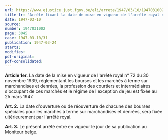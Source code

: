 ```yaml
---
url: https://www.ejustice.just.fgov.be/eli/arrete/1947/03/10/1947031002/justel
title-fr: "Arrêté fixant la date de mise en vigueur de l'arrêté royal n° 72 du 30 novembre 1939, relatif aux bourses et marchés à terme sur marchandises et denrées."
date: 1947-03-10
source:
number: 1947031002
page: 3045
case: 1947-03-10/31
publication: 1947-03-24
starts:
modifies:
pdf-original:
pdf-consolidated:
---
```


**Article 1er.** La date de la mise en vigueur de l'arrêté royal n° 72 du 30 novembre 1939, réglementant les bourses et les marchés à terme sur marchandises et denrées, la profession des courtiers et intermédiaires s'occupant de ces marchés et le régime de l'exception de jeu est fixée au 25 mars 1947.

**Art. 2.** La date d'ouverture ou de réouverture de chacune des bourses spéciales pour les marchés à terme sur marchandises et denrées, sera fixée ultérieurement par l'arrêté royal.

**Art. 3.** Le présent arrêté entre en vigueur le jour de sa publication au Moniteur belge.
